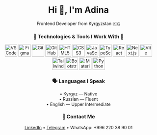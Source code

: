 <h1 align="center">Hi 👋, I'm Adina</h1>

<p align="center">Frontend Developer from Kyrgyzstan 🇰🇬</p>

<h3 align="center">🔧 Technologies & Tools I Work With 🔧</h3>

<p align="center">
  <!-- IDE -->
  <img src="https://cdn.jsdelivr.net/gh/devicons/devicon/icons/vscode/vscode-original.svg" alt="VSCode" width="40" height="40"/>

  <!-- Design -->
  <img src="https://cdn.jsdelivr.net/gh/devicons/devicon/icons/figma/figma-original.svg" alt="Figma" width="40" height="40"/>

  <!-- Version Control -->
  <img src="https://cdn.jsdelivr.net/gh/devicons/devicon/icons/git/git-original.svg" alt="Git" width="40" height="40"/>
  <img src="https://cdn.jsdelivr.net/gh/devicons/devicon/icons/github/github-original.svg" alt="GitHub" width="40" height="40"/>

  <!-- Web Technologies -->
  <img src="https://cdn.jsdelivr.net/gh/devicons/devicon/icons/html5/html5-original.svg" alt="HTML5" width="40" height="40"/>
  <img src="https://cdn.jsdelivr.net/gh/devicons/devicon/icons/css3/css3-original.svg" alt="CSS3" width="40" height="40"/>
  <img src="https://cdn.jsdelivr.net/gh/devicons/devicon/icons/javascript/javascript-original.svg" alt="JavaScript" width="40" height="40"/>
  <img src="https://cdn.jsdelivr.net/gh/devicons/devicon/icons/typescript/typescript-original.svg" alt="TypeScript" width="40" height="40"/>

  <!-- Frameworks & Libraries -->
  <img src="https://cdn.jsdelivr.net/gh/devicons/devicon/icons/react/react-original.svg" alt="React" width="40" height="40"/>
  <img src="https://cdn.jsdelivr.net/gh/devicons/devicon/icons/nextjs/nextjs-original.svg" alt="Next.js" width="40" height="40"/>
  <img src="https://cdn.jsdelivr.net/gh/devicons/devicon/icons/vite/vite-original.svg" alt="Vite" width="40" height="40"/>
  <img src="https://cdn.jsdelivr.net/gh/devicons/devicon/icons/tailwindcss/tailwindcss-plain.svg" alt="Tailwind CSS" width="40" height="40"/>
  <img src="https://cdn.jsdelivr.net/gh/devicons/devicon/icons/bootstrap/bootstrap-original.svg" alt="Bootstrap" width="40" height="40"/>
  <img src="https://cdn.jsdelivr.net/gh/devicons/devicon/icons/materialui/materialui-original.svg" alt="Material UI" width="40" height="40"/>

  <!-- Programming Language -->
  <img src="https://cdn.jsdelivr.net/gh/devicons/devicon/icons/python/python-original.svg" alt="Python" width="40" height="40"/>
</p>

<h3 align="center">🗣️ Languages I Speak</h3>

<p align="center">
  • Kyrgyz — Native <br/>
  • Russian — Fluent <br/>
  • English — Upper Intermediate
</p>

<h3 align="center">📱 Contact Me</h3>

<p align="center">
  <a href="https://www.linkedin.com/in/adina-kursanbek-kyzy-97402632a/">LinkedIn</a> • 
  <a href="https://t.me/k_ad1na">Telegram</a> • 
  WhatsApp: +996 220 38 90 01
</p>
